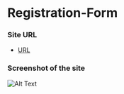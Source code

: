# Registration-Form

### Site URL
- [URL](https://soumik16.github.io/Registration-Form/)

### Screenshot of the site

![Alt Text]()
